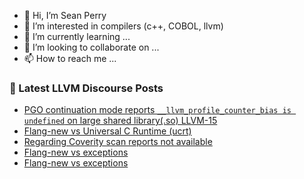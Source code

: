 - 👋 Hi, I’m Sean Perry
- 👀 I’m interested in compilers (c++, COBOL, llvm)
- 🌱 I’m currently learning ...
- 💞️ I’m looking to collaborate on ...
- 📫 How to reach me ...

<!---
s66perry/s66perry is a ✨ special ✨ repository because its `README.md` (this file) appears on your GitHub profile.
You can click the Preview link to take a look at your changes.
--->
### 📕 Latest LLVM Discourse Posts

<!-- DISCOURSE-LLVM:START -->
- [PGO continuation mode reports `__llvm_profile_counter_bias is undefined` on large shared library&lpar;.so&rpar; LLVM-15](https://discourse.llvm.org/t/pgo-continuation-mode-reports-llvm-profile-counter-bias-is-undefined-on-large-shared-library-so-llvm-15/83370#post_1)
- [Flang-new vs Universal C Runtime &lpar;ucrt&rpar;](https://discourse.llvm.org/t/flang-new-vs-universal-c-runtime-ucrt/83293?page=2#post_23)
- [Regarding Coverity scan reports not available](https://discourse.llvm.org/t/regarding-coverity-scan-reports-not-available/83273#post_2)
- [Flang-new vs exceptions](https://discourse.llvm.org/t/flang-new-vs-exceptions/83338#post_10)
- [Flang-new vs exceptions](https://discourse.llvm.org/t/flang-new-vs-exceptions/83338#post_9)
<!-- DISCOURSE-LLVM:END -->
